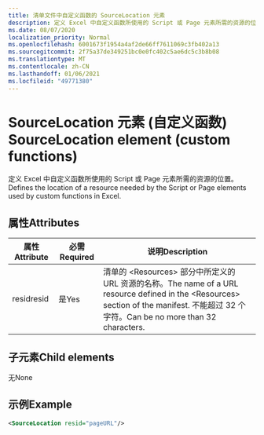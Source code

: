 ```yaml
---
title: 清单文件中自定义函数的 SourceLocation 元素
description: 定义 Excel 中自定义函数所使用的 Script 或 Page 元素所需的资源的位置。
ms.date: 08/07/2020
localization_priority: Normal
ms.openlocfilehash: 6001673f1954a4af2de66ff7611069c3fb402a13
ms.sourcegitcommit: 2f75a37de349251bc0e0fc402c5ae6dc5c3b8b08
ms.translationtype: MT
ms.contentlocale: zh-CN
ms.lasthandoff: 01/06/2021
ms.locfileid: "49771380"
---
```

# <a name="sourcelocation-element-custom-functions"></a><span data-ttu-id="b4804-103">SourceLocation 元素 (自定义函数) </span><span class="sxs-lookup"><span data-stu-id="b4804-103">SourceLocation element (custom functions)</span></span>

<span data-ttu-id="b4804-104">定义 Excel 中自定义函数所使用的 Script 或 Page 元素所需的资源的位置。</span><span class="sxs-lookup"><span data-stu-id="b4804-104">Defines the location of a resource needed by the Script or Page elements used by custom functions in Excel.</span></span>

## <a name="attributes"></a><span data-ttu-id="b4804-105">属性</span><span class="sxs-lookup"><span data-stu-id="b4804-105">Attributes</span></span>

| <span data-ttu-id="b4804-106">属性</span><span class="sxs-lookup"><span data-stu-id="b4804-106">Attribute</span></span> | <span data-ttu-id="b4804-107">必需</span><span class="sxs-lookup"><span data-stu-id="b4804-107">Required</span></span> | <span data-ttu-id="b4804-108">说明</span><span class="sxs-lookup"><span data-stu-id="b4804-108">Description</span></span>                                                                          |
|-----------|----------|--------------------------------------------------------------------------------------|
| <span data-ttu-id="b4804-109">resid</span><span class="sxs-lookup"><span data-stu-id="b4804-109">resid</span></span>     | <span data-ttu-id="b4804-110">是</span><span class="sxs-lookup"><span data-stu-id="b4804-110">Yes</span></span>      | <span data-ttu-id="b4804-111">清单的 &lt;Resources&gt; 部分中所定义的 URL 资源的名称。</span><span class="sxs-lookup"><span data-stu-id="b4804-111">The name of a URL resource defined in the &lt;Resources&gt; section of the manifest.</span></span> <span data-ttu-id="b4804-112">不能超过 32 个字符。</span><span class="sxs-lookup"><span data-stu-id="b4804-112">Can be no more than 32 characters.</span></span> |

## <a name="child-elements"></a><span data-ttu-id="b4804-113">子元素</span><span class="sxs-lookup"><span data-stu-id="b4804-113">Child elements</span></span>

<span data-ttu-id="b4804-114">无</span><span class="sxs-lookup"><span data-stu-id="b4804-114">None</span></span>

## <a name="example"></a><span data-ttu-id="b4804-115">示例</span><span class="sxs-lookup"><span data-stu-id="b4804-115">Example</span></span>

```xml
<SourceLocation resid="pageURL"/>
```
